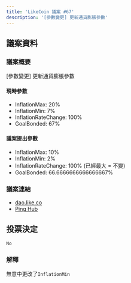 ```yaml
---
title: 'LikeCoin 議案 #67'
description: '[參數變更] 更新通貨膨脹參數'
---
```


## 議案資料

### 議案概要
[參數變更] 更新通貨膨脹參數

#### 現時參數
- InflationMax: 20%
- InflationMin: 7%
- InflationRateChange: 100%
- GoalBonded: 67%

#### 議案提出參數
- InflationMax: 10%
- InflationMin: 2%
- InflationRateChange: 100% (已經最大 = 不變)
- GoalBonded: 66.6666666666666667%

### 議案連結
- [dao.like.co](https://dao.like.co/proposals/67)
- [Ping Hub](https://ping.pub/likecoin/gov/67)


## 投票決定
`No`

### 解釋
無意中更改了`InflationMin`  
